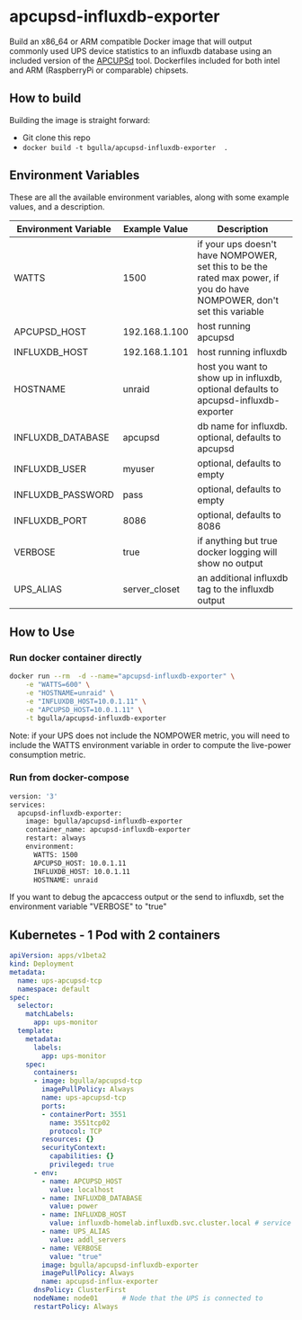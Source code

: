 # apcupsd-influxdb-exporter

Build an x86_64 or ARM compatible Docker image that will output commonly used UPS device statistics to an influxdb database using an included version of the 
[APCUPSd](http://www.apcupsd.org/) 
tool. Dockerfiles included for both intel and ARM (RaspberryPi or comparable) chipsets.

## How to build
Building the image is straight forward:
* Git clone this repo
* `docker build -t bgulla/apcupsd-influxdb-exporter  .`

## Environment Variables
These are all the available environment variables, along with some example values, and a description.

| Environment Variable | Example Value | Description |
| -------------------- | ------------- | ----------- |
| WATTS |  1500 | if your ups doesn't have NOMPOWER, set this to be the rated max power, if you do have  NOMPOWER, don't set this variable |
| APCUPSD_HOST |  192.168.1.100 | host running apcupsd |
| INFLUXDB_HOST |  192.168.1.101 | host running influxdb |
| HOSTNAME |  unraid | host you want to show up in influxdb, optional defaults to apcupsd-influxdb-exporter |
| INFLUXDB_DATABASE |  apcupsd | db name for influxdb. optional, defaults to apcupsd |
| INFLUXDB_USER | myuser | optional, defaults to empty |
| INFLUXDB_PASSWORD | pass | optional, defaults to empty |
| INFLUXDB_PORT |  8086 | optional, defaults to 8086 |
| VERBOSE | true | if anything but true docker logging will show no output
| UPS_ALIAS | server_closet | an additional influxdb tag to the influxdb output |

## How to Use

### Run docker container directly
```bash
docker run --rm  -d --name="apcupsd-influxdb-exporter" \
    -e "WATTS=600" \
    -e "HOSTNAME=unraid" \
    -e "INFLUXDB_HOST=10.0.1.11" \
    -e "APCUPSD_HOST=10.0.1.11" \
    -t bgulla/apcupsd-influxdb-exporter
```
Note: if your UPS does not include the NOMPOWER metric, you will need to include the WATTS environment variable in order to compute the live-power consumption 
metric.

### Run from docker-compose
```bash
version: '3'
services:
  apcupsd-influxdb-exporter:
    image: bgulla/apcupsd-influxdb-exporter
    container_name: apcupsd-influxdb-exporter
    restart: always
    environment:
      WATTS: 1500
      APCUPSD_HOST: 10.0.1.11
      INFLUXDB_HOST: 10.0.1.11
      HOSTNAME: unraid
```

If you want to debug the apcaccess output or the send to influxdb, set the environment variable "VERBOSE" to "true"

## Kubernetes - 1 Pod with 2 containers

```yml
apiVersion: apps/v1beta2
kind: Deployment
metadata:
  name: ups-apcupsd-tcp
  namespace: default
spec:
  selector:
    matchLabels:
      app: ups-monitor
  template:
    metadata:
      labels:
        app: ups-monitor
    spec:
      containers:
      - image: bgulla/apcupsd-tcp
        imagePullPolicy: Always
        name: ups-apcupsd-tcp
        ports:
        - containerPort: 3551
          name: 3551tcp02
          protocol: TCP
        resources: {}
        securityContext:
          capabilities: {}
          privileged: true
      - env:
        - name: APCUPSD_HOST
          value: localhost
        - name: INFLUXDB_DATABASE
          value: power
        - name: INFLUXDB_HOST
          value: influxdb-homelab.influxdb.svc.cluster.local # service that routes to influxdb (port 8086 default)
        - name: UPS_ALIAS
          value: addl_servers
        - name: VERBOSE
          value: "true"
        image: bgulla/apcupsd-influxdb-exporter
        imagePullPolicy: Always
        name: apcupsd-influx-exporter
      dnsPolicy: ClusterFirst
      nodeName: node01		# Node that the UPS is connected to
      restartPolicy: Always
```
